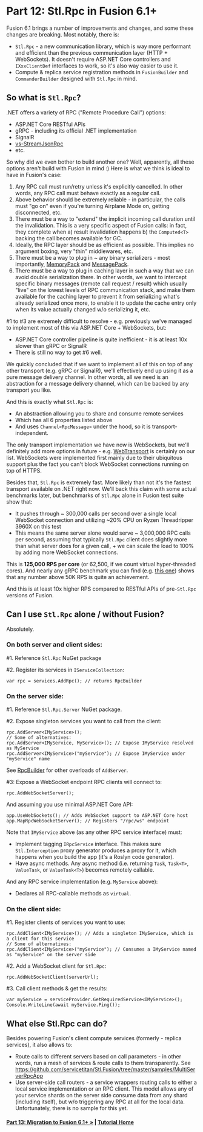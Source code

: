 # Part 12: Stl.Rpc in Fusion 6.1+

Fusion 6.1 brings a number of improvements and changes, and some these changes are breaking. Most notably, there is:
- `Stl.Rpc` - a new communication library, which is way more performant and efficient than the previous communication layer (HTTP + WebSockets). It doesn't require ASP.NET Core controllers and `IXxxClientDef` interfaces to work, so it's also way easier to use it.
- Compute & replica service registration methods in `FusionBuilder` and `CommanderBuilder` designed with `Stl.Rpc` in mind.

## So what is `Stl.Rpc`?

.NET offers a variety of RPC ("Remote Procedure Call") options:
- ASP.NET Core RESTful APIs
- gRPC - including its official .NET implementation
- SignalR
- [vs-StreamJsonRpc](https://github.com/microsoft/vs-streamjsonrpc)
- etc.

So why did we even bother to build another one? Well, apparently, all these options aren't build with Fusion in mind :) Here is what we think is ideal to have in Fusion's case:
1. Any RPC call must run/retry unless it's explicitly cancelled. In other words, any RPC call must behave exactly as a regular call.
2. Above behavior should be extremely reliable - in particular, the calls must "go on" even if you're turning Airplane Mode on, getting disconnected, etc.
3. There must be a way to "extend" the implicit incoming call duration until the invalidation. This is a very specific aspect of Fusion calls: in fact, they complete when a) result invalidation happens b) the `Computed<T>` backing the call becomes available for GC.
4. Ideally, the RPC layer should be as efficient as possible. This implies no argument boxing, very "thin" middlewares, etc.
5. There must be a way to plug in ~ any binary serializers - most importantly, [MemoryPack](https://github.com/Cysharp/MemoryPack) and [MessagePack](https://github.com/MessagePack-CSharp/MessagePack-CSharp).
6. There must be a way to plug in caching layer in such a way that we can avoid double serialization there. In other words, we want to intercept specific binary messages (remote call request / result) which usually "live" on the lowest levels of RPC communication stack, and make them available for the caching layer to prevent it from serializing what's already serialized once more, to enable it to update the cache entry only when its value actually changed w/o serializing it, etc.

#1 to #3 are extremely difficult to resolve - e.g. previously we've managed to implement most of this via ASP.NET Core + WebSockets, but:
- ASP.NET Core controller pipeline is quite inefficient - it is at least 10x slower than gRPC or SignalR
- There is still no way to get #6 well.

We quickly concluded that if we want to implement all of this on top of any other transport (e.g. gRPC or SignalR), we'll effectively end up using it as a pure message delivery channel. In other words, all we need is an abstraction for a message delivery channel, which can be backed by any transport you like.

And this is exactly what `Stl.Rpc` is:
- An abstraction allowing you to share and consume remote services
- Which has all 6 properties listed above
- And uses `Channel<RpcMessage>` under the hood, so it is transport-independent.

The only transport implementation we have now is WebSockets, but we'll definitely add more options in future - e.g. [WebTransport](https://developer.mozilla.org/en-US/docs/Web/API/WebTransport) is certainly on our list. WebSockets were implemented first mainly due to their ubiquitous support plus the fact you can't block WebSocket connections running on top of HTTPS.

Besides that, `Stl.Rpc` is extremely fast. More likely than not it's the fastest transport available on .NET right now. We'll back this claim with some actual benchmarks later, but benchmarks of `Stl.Rpc` alone in Fusion test suite show that:
- It pushes through ~ 300,000 calls per second over a single local WebSocket connection and utilizing ~20% CPU on Ryzen Threadripper 3960X on this test
- This means the same server alone would serve ~ 3,000,000 RPC calls per second, assuming that typically `Stl.Rpc` client does slightly more than what server does for a given call, + we can scale the load to 100% by adding more WebSocket connections.

This is **125,000 RPS per core** (or 62,500, if we count virtual hyper-threaded cores). And nearly any gRPC benchmark you can find (e.g. [this one](https://www.nexthink.com/blog/comparing-grpc-performance)) shows that any number above 50K RPS is quite an achievement. 

And this is at least 10x higher RPS compared to RESTful APIs of pre-`Stl.Rpc` versions of Fusion.

## Can I use `Stl.Rpc` alone / without Fusion?

Absolutely.

### On both server and client sides:

#1. Reference `Stl.Rpc` NuGet package

#2. Register its services in `IServiceCollection`:
```
var rpc = services.AddRpc(); // returns RpcBuilder
```

### On the server side:

#1. Reference `Stl.Rpc.Server` NuGet package.

#2. Expose singleton services you want to call from the client:
```
rpc.AddServer<IMyService>();
// Some of alternatives:
rpc.AddServer<IMyService, MyService>(); // Expose IMyService resolved as MyService
rpc.AddServer<IMyService>("myService"); // Expose IMyService under "myService" name
```

See [RpcBuilder](https://github.com/servicetitan/Stl.Fusion/blob/master/src/Stl.Rpc/RpcBuilder.cs) for other overloads of `AddServer`.

#3: Expose a WebSocket endpoint RPC clients will connect to:
```
rpc.AddWebSocketServer();
```
And assuming you use minimal ASP.NET Core API:
```
app.UseWebSockets(); // Adds WebSocket support to ASP.NET Core host
app.MapRpcWebSocketServer(); // Registers "/rpc/ws" endpoint
```

Note that `IMyService` above (as any other RPC service interface) must:
- Implement tagging `IRpcService` interface. This makes sure `Stl.Interception` proxy generator produces a proxy for it, which happens when you build the app (it's a Roslyn code generator).
- Have async methods. Any async method (i.e. returning `Task`, `Task<T>`, `ValueTask`, or `ValueTask<T>`) becomes remotely callable.

And any RPC service implementation (e.g. `MyService` above):
- Declares all RPC-callable methods as `virtual`.

### On the client side:

#1. Register clients of services you want to use:
```
rpc.AddClient<IMyService>(); // Adds a singleton IMyService, which is a client for this service
// Some of alternatives:
rpc.AddClient<IMyService>("myService"); // Consumes a IMyService named as "myService" on the server side
```

#2. Add a WebSocket client for `Stl.Rpc`:
```
rpc.AddWebSocketClient(serverUrl);
```

#3. Call client methods & get the results:
```
var myService = serviceProvider.GetRequiredService<IMyService>();
Console.WriteLine(await myService.Ping());
```

## What else Stl.Rpc can do?

Besides powering Fusion's client compute services (formerly - replica services), it also allows to:
- Route calls to different servers based on call parameters - in other words, run a mesh of services & route calls to them transparently. See https://github.com/servicetitan/Stl.Fusion/tree/master/samples/MultiServerRpcApp
- Use server-side call routers - a service wrappers routing calls to either a local service implementation or an RPC client. This model allows any of your service shards on the server side consume data from any shard (including itself), but w/o triggering any RPC at all for the local data. Unfortunately, there is no sample for this yet.

#### [Part 13: Migration to Fusion 6.1+ &raquo;](./Part13.md) | [Tutorial Home](./README.md)
